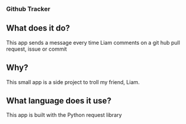 ### Github Tracker

## What does it do?
This app sends a message every time Liam comments on a git hub pull request, issue or commit


## Why?
This small app is a side project to troll my friend, Liam. 


## What language does it use?
This app is built with the Python request library
